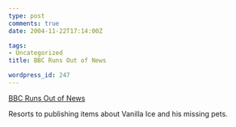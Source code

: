 ```yaml
---
type: post
comments: true
date: 2004-11-22T17:14:00Z

tags:
- Uncategorized
title: BBC Runs Out of News

wordpress_id: 247
---
```


[BBC Runs Out of News](http://news.bbc.co.uk/1/hi/entertainment/music/4031799.stm)  

Resorts to publishing items about Vanilla Ice and his missing pets.
